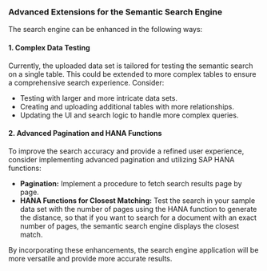 ### Advanced Extensions for the Semantic Search Engine

The search engine can be enhanced in the following ways:

#### 1. Complex Data Testing
Currently, the uploaded data set is tailored for testing the semantic search on a single table. This could be extended to more complex tables to ensure a comprehensive search experience. Consider:

- Testing with larger and more intricate data sets.
- Creating and uploading additional tables with more relationships.
- Updating the UI and search logic to handle more complex queries.

#### 2. Advanced Pagination and HANA Functions
To improve the search accuracy and provide a refined user experience, consider implementing advanced pagination and utilizing SAP HANA functions:

- **Pagination:** Implement a procedure to fetch search results page by page.
- **HANA Functions for Closest Matching:** Test the search in your sample data set with the number of pages using the HANA function to generate the distance, so that if you want to search for a document with an exact number of pages, the semantic search engine displays the closest match.

By incorporating these enhancements, the search engine application will be more versatile and provide more accurate results.
